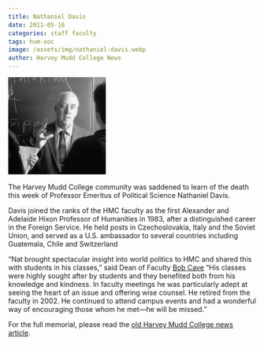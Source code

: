 ```yaml
---
title: Nathaniel Davis
date: 2011-05-16
categories: staff faculty
tags: hum-soc
image: /assets/img/nathaniel-davis.webp
author: Harvey Mudd College News
---
```

![Nathaniel Davis](/assets/img/nathaniel-davis.webp)

The Harvey Mudd College community was saddened to learn of the death this week of Professor Emeritus of Political Science Nathaniel Davis.

Davis joined the ranks of the HMC faculty as the first Alexander and Adelaide Hixon Professor of Humanities in 1983, after a distinguished career in the Foreign Service. He held posts in Czechoslovakia, Italy and the Soviet Union, and served as a U.S. ambassador to several countries including Guatemala, Chile and Switzerland 

“Nat brought spectacular insight into world politics to HMC and shared this with students in his classes,” said Dean of Faculty [Bob Cave](/2020-12-18/robert-cave.html) “His classes were highly sought after by students and they benefited both from his knowledge and kindness.  In faculty meetings he was particularly adept at seeing the heart of an issue and offering wise counsel. He retired from the faculty in 2002. He continued to attend campus events and had a wonderful way of encouraging those whom he met—he will be missed.”

For the full memorial, please read the [old Harvey Mudd College news article](https://www.hmc.edu/non-wp-sites/old-news/nathaniel-davis.php).
